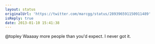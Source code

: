 ```yaml
---
layout: status
originalUrl: 'https://twitter.com/marcgg/status/289396591150911489'
isReply: true
date: 2013-01-10 15:41:38
---
```


@topley Waaaay more people than you'd expect. I never got it.
